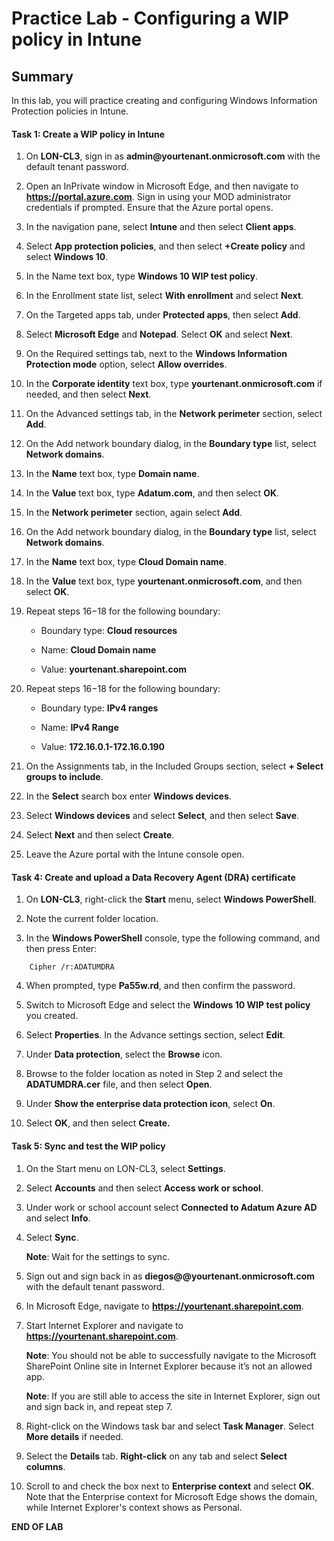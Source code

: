 # Practice Lab - Configuring a WIP policy in Intune

## Summary

In this lab, you will practice creating and configuring Windows Information Protection policies in Intune.

#### Task 1: Create a WIP policy in Intune

1.  On **LON-CL3**, sign in as **admin\@yourtenant.onmicrosoft.com** with the default tenant password.

2.  Open an InPrivate window in Microsoft Edge, and then navigate to **https://portal.azure.com**.
    Sign in using your MOD administrator credentials if prompted. Ensure that the Azure portal opens.

3.  In the navigation pane, select **Intune** and then select **Client apps**.

4.  Select **App protection policies**, and then select **+Create policy** and select **Windows 10**.

5.  In the Name text box, type **Windows 10 WIP test policy**.

6.  In the Enrollment state list, select **With enrollment** and select **Next**.

7.  On the Targeted apps tab, under **Protected apps**, then select **Add**.

8.  Select **Microsoft Edge** and **Notepad**. Select **OK** and select **Next**.

9.  On the Required settings tab, next to the **Windows Information Protection mode** option, select **Allow overrides**.

10.  In the **Corporate identity** text box, type **yourtenant.onmicrosoft.com**
    if needed, and then select **Next**.

11.  On the Advanced settings tab, in the **Network perimeter** section, select **Add**.

12.  On the Add network boundary dialog, in the **Boundary type** list, select **Network domains**.

13.  In the **Name** text box, type **Domain name**.

14.  In the **Value** text box, type **Adatum.com**, and then select **OK**.

15.  In the **Network perimeter** section, again select **Add**.

16.  On the Add network boundary dialog, in the **Boundary type** list, select **Network domains**.

17.  In the **Name** text box, type **Cloud Domain name**.

18.  In the **Value** text box, type **yourtenant.onmicrosoft.com**, and then
    select **OK**.

19. Repeat steps 16−18 for the following boundary:

    -   Boundary type: **Cloud resources**

    -   Name: **Cloud Domain name**

    -   Value: **yourtenant.sharepoint.com**

20. Repeat steps 16−18 for the following boundary:

    -   Boundary type: **IPv4 ranges**

    -   Name: **IPv4 Range**

    -   Value: **172.16.0.1-172.16.0.190**

21.  On the Assignments tab, in the Included Groups section, select **+ Select groups to include**.

22.  In the **Select** search box enter **Windows devices**.

23.  Select **Windows devices** and select **Select**, and then select **Save**.

24.  Select **Next** and then select **Create**.

25.  Leave the Azure portal with the Intune console open.

#### Task 4: Create and upload a Data Recovery Agent (DRA) certificate

1.  On **LON-CL3**, right-click the **Start** menu, select **Windows PowerShell**.

2.  Note the current folder location.

3.  In the **Windows PowerShell** console, type the following command, and then
    press Enter:

```
    Cipher /r:ADATUMDRA

```
4.  When prompted, type **Pa55w.rd**, and then confirm the password.

5.  Switch to Microsoft Edge and select the **Windows 10 WIP test policy** you created.

6.  Select **Properties**. In the Advance settings section, select **Edit**.

7.  Under **Data protection**, select the **Browse** icon.

8.  Browse to the folder location as noted in Step 2 and select the
    **ADATUMDRA.cer** file, and then select **Open**.

9.  Under **Show the enterprise data protection icon**, select **On**.

10.  Select **OK**, and then select **Create.**

#### Task 5: Sync and test the WIP policy

1.  On the Start menu on LON-CL3, select **Settings**.

2.  Select **Accounts** and then select **Access work or school**.

3.  Under work or school account select **Connected to Adatum Azure AD** and
    select **Info**.

4.  Select **Sync**.

    **Note**: Wait for the settings to sync.

5.  Sign out and sign back in as **diegos\@@yourtenant.onmicrosoft.com** 
    with the default tenant password.

6.  In Microsoft Edge, navigate to **https://yourtenant.sharepoint.com**.

7.  Start Internet Explorer and navigate to **https://yourtenant.sharepoint.com**.

    **Note**: You should not be able to successfully navigate to the Microsoft
    SharePoint Online site in Internet Explorer because it’s not an allowed app.

    **Note**: If you are still able to access the site in Internet Explorer, sign out and sign back in, and repeat step 7.

8.  Right-click on the Windows task bar and select **Task Manager**.  Select **More details** if needed.

9.  Select the **Details** tab. **Right-click** on any tab and select **Select columns**. 

10.  Scroll to and check the box next to **Enterprise context** and select **OK**. Note that the Enterprise context for Microsoft Edge shows the domain, while Internet Explorer's context shows as Personal.  


**END OF LAB**